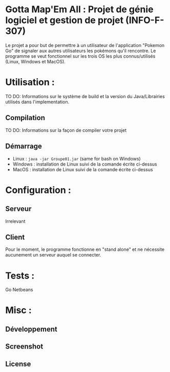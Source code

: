# Gotta Map'Em All : Projet de génie logiciel et gestion de projet (INFO-F-307)

Le projet a pour but de permettre à un utilisateur de l'application "Pokemon Go" de signaler aux autres utilisateurs les pokémons qu'il rencontre. Le programme se veut fonctionnel sur les trois OS les plus connus/utilisés (Linux, Windows et MacOS).

# Utilisation :

TO DO: Informations sur le système de build et la version du Java/Librairies utilisés dans l'implementation.

## Compilation

TO DO: Informations sur la façon de compiler votre projet 

## Démarrage 

 - Linux : ```java -jar Groupe01.jar``` (same for bash on Windows)
 - Windows : installation de Linux suivi de la comande écrite ci-dessus
 - MacOS : installation de Linux suivi de la comande écrite ci-dessus

# Configuration :

## Serveur 

Irrelevant

## Client

Pour le moment, le programme fonctionne en "stand alone" et ne nécessite aucunement un serveur auquel se connecter.

# Tests :

Go Netbeans

# Misc :

## Développement

## Screenshot

## License
